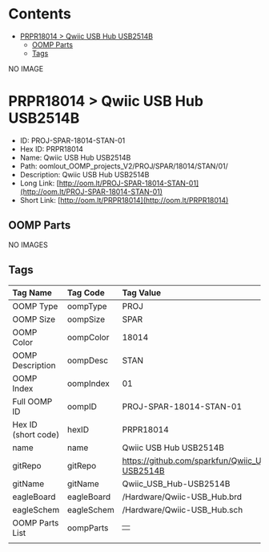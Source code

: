 



Contents
========

* [PRPR18014 > Qwiic USB Hub USB2514B](#prpr18014--qwiic-usb-hub-usb2514b)
	* [OOMP Parts](#oomp-parts)
	* [Tags](#tags)
  
NO IMAGE  
# PRPR18014 > Qwiic USB Hub USB2514B

- ID: PROJ-SPAR-18014-STAN-01
- Hex ID: PRPR18014
- Name: Qwiic USB Hub USB2514B
- Path: oomlout_OOMP_projects_V2/PROJ/SPAR/18014/STAN/01/
- Description: Qwiic USB Hub USB2514B
- Long Link: [http://oom.lt/PROJ-SPAR-18014-STAN-01](http://oom.lt/PROJ-SPAR-18014-STAN-01)
- Short Link: [http://oom.lt/PRPR18014](http://oom.lt/PRPR18014)

## OOMP Parts
  
NO IMAGES  
## Tags
  

|Tag Name|Tag Code|Tag Value|
| :--- | :--- | :--- |
|OOMP Type|oompType|PROJ|
|OOMP Size|oompSize|SPAR|
|OOMP Color|oompColor|18014|
|OOMP Description|oompDesc|STAN|
|OOMP Index|oompIndex|01|
|Full OOMP ID|oompID|PROJ-SPAR-18014-STAN-01|
|Hex ID (short code)|hexID|PRPR18014|
|name|name|Qwiic USB Hub USB2514B|
|gitRepo|gitRepo|https://github.com/sparkfun/Qwiic_USB_Hub-USB2514B|
|gitName|gitName|Qwiic_USB_Hub-USB2514B|
|eagleBoard|eagleBoard|/Hardware/Qwiic-USB_Hub.brd|
|eagleSchem|eagleSchem|/Hardware/Qwiic-USB_Hub.sch|
|OOMP Parts List|oompParts|<table><tr><td></td></tr></table>|
||||
